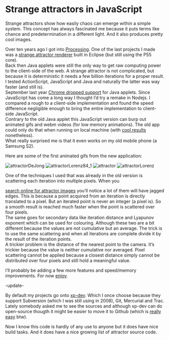 <!--
  id: 2995
  date: 2016-04-13
  modified: 2019-09-27
  slug: strange-attractors-javascript
  header: L84.jpg
  type: post
  categories: code, JavaScript, video, open source
  tags: math, strange attractors, chaos
  metaKeyword: Strange attractors
  metaDescription: Strange attractors prove how easily chaos can emerge within a simple system. This attractor viewer is a JavaScript rewrite to front-end JavaScript.
-->

# Strange attractors in JavaScript

Strange attractors show how easily chaos can emerge within a simple system. This concept has always fascinated me because it puts terms like chance and predetermination in a different light. And it also produces pretty cool images.

Over ten years ago I got into [Processing](https://processing.org/). One of the last projects I made was a [strange attractor renderer](/projects/strange-attractors) built in Eclipse (but still using the P55 core).  
Back then Java applets were still the only way to get raw computing power to the client-side of the web. A strange attractor is not complicated, but because it is deterministic it needs a few billion iterations for a proper result. I tested ActionScript, JavaScript and Java and naturally the latter was way faster (and still is).  
September last year [Chrome dropped support](https://java.com/en/download/faq/chrome.xml) for Java applets. Since JavaScript has come a long way I thought I’d try a remake in Nodejs. I compared a rough to a client-side implementation and found the speed difference negligible enough to bring the entire implementation to client-side JavaScript.  
Contrary to the old Java applet this JavaScript version can burp out animated gifs and webm videos (for low memory animations). The old app could only do that when running on local machine (with [cool results](https://www.youtube.com/watch?v=a82FJjQPs2Q&list=PLHBT3Ooxdwag6dHJOZ0mlqOgz9gAfnXDG) nonetheless).  
What really surprised me is that it even works on my old mobile phone (a Samsung S2).

Here are some of the first animated gifs from the new application:

![attractorDeJong](https://res.cloudinary.com/dn1rmdjs5/image/upload/v1566568756/rv/attractorDeJong.gif) ![attractorLorenz84_1](https://res.cloudinary.com/dn1rmdjs5/image/upload/v1566568756/rv/attractorLorenz84_1.gif) ![attractor](https://res.cloudinary.com/dn1rmdjs5/image/upload/v1566568756/rv/attractor.gif) ![attractorLorenz](https://res.cloudinary.com/dn1rmdjs5/image/upload/v1566568756/rv/attractorLorenz.gif)

One of the techniques I used that was already in the old version is scattering each iteration into multiple pixels. When you

[search online for attractor images](https://www.google.nl/search?espv=2&biw=1598&bih=815&tbm=isch&q=strange+attractor+3d&revid=709138112&sa=X&ved=0ahUKEwic97y6oJDLAhVIJw4KHZW9B-0Q1QIIHA&dpr=1#tbm=isch&q=strange+attractor) you’ll notice a lot of them will have jagged edges. This is because a point acquired from an iteration is directly translated to a pixel. But an iterated point is never an integer (a pixel is). So a smooth result is reached much faster when the point is scattered over four pixels.  
The same goes for secondary data like iteration distance and Lyapunov exponent which can be used for colouring. Although these two are a bit different because the values are not cumulative but an average. The trick is to use the same scattering and when all iterations are complete divide it by the result of the iteration points.  
A trickier problem is the distance of the nearest point to the camera. It’s trickier because the value is neither cumulative nor averaged. Pixel scattering cannot be applied because a closest distance simply cannot be distributed over four pixels and still hold a meaningful value.

I’ll probably be adding a few more features and speed/memory improvements. For now [enjoy](https://attractors.ronvalstar.nl).

-update-

By default my projects go onto [xp-dev](https://xp-dev.com/). Which I once choose because they support Subversion (which I was still using in 2008), Git, Mercurial and Trac. Lately somebody asked me to see the sources and although xp-dev can do open-source thougth it might be easier to move it to Github (which is [really easy](https://gist.github.com/manakor/8972566#gistcomment-1639106) btw).

Now I know this code is hardly of any use to anyone but it does have nice build tasks. And it does have a nice growing list of attractor source code.

